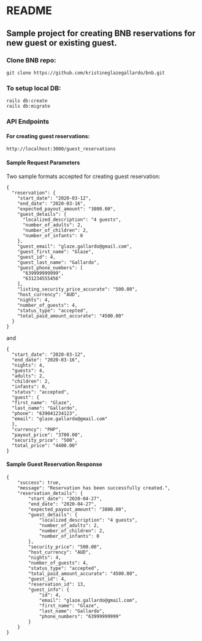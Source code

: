 # README
## Sample project for creating BNB reservations for new guest or existing guest.

### Clone BNB repo:

```
git clone https://github.com/kristineglazegallardo/bnb.git
```

### To setup local DB:

```
rails db:create
rails db:migrate
```
### API Endpoints
#### For creating guest reservations:

```
http://localhost:3000/guest_reservations
```

#### Sample Request Parameters
Two sample formats accepted for creating guest reservation:

```
{
  "reservation": {
    "start_date": "2020-03-12",
    "end_date": "2020-03-16",
    "expected_payout_amount": "3800.00",
    "guest_details": {
      "localized_description": "4 guests",
      "number_of_adults": 2,
      "number_of_children": 2,
      "number_of_infants": 0
    },
    "guest_email": "glaze.gallardo@gmail.com",
    "guest_first_name": "Glaze",
    "guest_id": 4,
    "guest_last_name": "Gallardo",
    "guest_phone_numbers": [
      "639999999999",
      "631234555456"
    ],
    "listing_security_price_accurate": "500.00",
    "host_currency": "AUD",
    "nights": 4,
    "number_of_guests": 4,
    "status_type": "accepted",
    "total_paid_amount_accurate": "4500.00"
  }
}
```

and

```
{
  "start_date": "2020-03-12",
  "end_date": "2020-03-16",
  "nights": 4,
  "guests": 4,
  "adults": 2,
  "children": 2,
  "infants": 0,
  "status": "accepted",
  "guest": {
  "first_name": "Glaze",
  "last_name": "Gallardo",
  "phone": "639041234123",
  "email": "glaze.gallardo@gmail.com"
  },
  "currency": "PHP",
  "payout_price": "3700.00",
  "security_price": "500",
  "total_price": "4400.00"
}
```
#### Sample Guest Reservation Response

```
{
    "success": true,
    "message": "Reservation has been successfully created.",
    "reservation_details": {
        "start_date": "2020-04-27",
        "end_date": "2020-04-27",
        "expected_payout_amount": "3800.00",
        "guest_details": {
            "localized_description": "4 guests",
            "number_of_adults": 2,
            "number_of_children": 2,
            "number_of_infants": 0
        },
        "security_price": "500.00",
        "host_currency": "AUD",
        "nights": 4,
        "number_of_guests": 4,
        "status_type": "accepted",
        "total_paid_amount_accurate": "4500.00",
        "guest_id": 4,
        "reservation_id": 13,
        "guest_info": {
            "id": 4,
            "email": "glaze.gallardo@gmail.com",
            "first_name": "Glaze",
            "last_name": "Gallardo",
            "phone_numbers": "63999999999"
        }
    }
}
```
